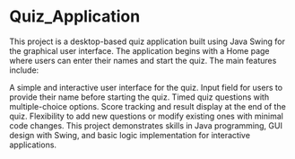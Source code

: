 # Quiz_Application
This project is a desktop-based quiz application built using Java Swing for the graphical user interface. The application begins with a Home page where users can enter their names and start the quiz. The main features include:

A simple and interactive user interface for the quiz.
Input field for users to provide their name before starting the quiz.
Timed quiz questions with multiple-choice options.
Score tracking and result display at the end of the quiz.
Flexibility to add new questions or modify existing ones with minimal code changes.
This project demonstrates skills in Java programming, GUI design with Swing, and basic logic implementation for interactive applications.
